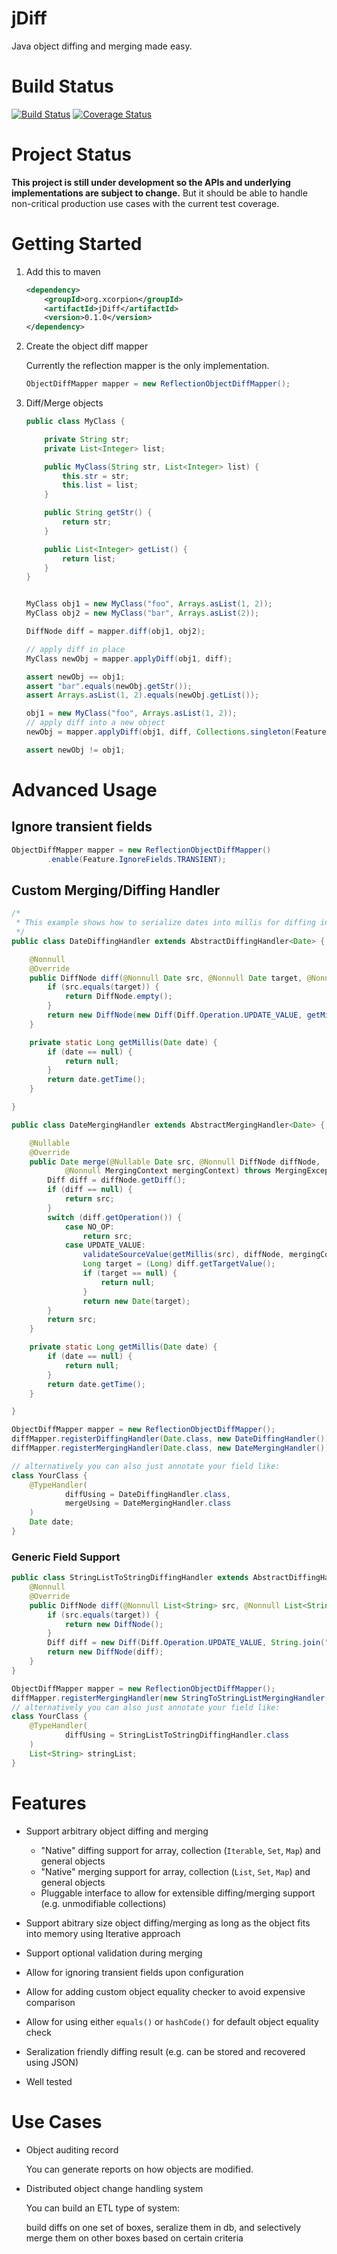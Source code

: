 # jDiff

Java object diffing and merging made easy.

# Build Status
[![Build Status](https://travis-ci.org/X-corpion/jDiff.svg?branch=master)](https://travis-ci.org/X-corpion/jDiff) [![Coverage Status](https://coveralls.io/repos/github/X-corpion/jDiff/badge.svg?branch=master)](https://coveralls.io/github/X-corpion/jDiff?branch=master)

# Project Status
**This project is still under development so the APIs and underlying implementations are subject to change.**
But it should be able to handle non-critical production use cases with the current test coverage.

# Getting Started

1. Add this to maven

    ```xml
    <dependency>
        <groupId>org.xcorpion</groupId>
        <artifactId>jDiff</artifactId>
        <version>0.1.0</version>
    </dependency>
    ```

2. Create the object diff mapper

    Currently the reflection mapper is the only implementation.

    ```java
    ObjectDiffMapper mapper = new ReflectionObjectDiffMapper();
    ```

3. Diff/Merge objects

    ```java
    public class MyClass {

        private String str;
        private List<Integer> list;

        public MyClass(String str, List<Integer> list) {
            this.str = str;
            this.list = list;
        }

        public String getStr() {
            return str;
        }

        public List<Integer> getList() {
            return list;
        }
    }


    MyClass obj1 = new MyClass("foo", Arrays.asList(1, 2));
    MyClass obj2 = new MyClass("bar", Arrays.asList(2));

    DiffNode diff = mapper.diff(obj1, obj2);

    // apply diff in place
    MyClass newObj = mapper.applyDiff(obj1, diff);

    assert newObj == obj1;
    assert "bar".equals(newObj.getStr());
    assert Arrays.asList(1, 2).equals(newObj.getList());

    obj1 = new MyClass("foo", Arrays.asList(1, 2));
    // apply diff into a new object
    newObj = mapper.applyDiff(obj1, diff, Collections.singleton(Feature.MergingStrategy.DEEP_CLONE_SOURCE));

    assert newObj != obj1;
    ```

# Advanced Usage

## Ignore transient fields

```java
ObjectDiffMapper mapper = new ReflectionObjectDiffMapper()
        .enable(Feature.IgnoreFields.TRANSIENT);
```

## Custom Merging/Diffing Handler

```java
/*
 * This example shows how to serialize dates into millis for diffing instead of field by field reflection
 */
public class DateDiffingHandler extends AbstractDiffingHandler<Date> {

    @Nonnull
    @Override
    public DiffNode diff(@Nonnull Date src, @Nonnull Date target, @Nonnull DiffingContext diffingContext) {
        if (src.equals(target)) {
            return DiffNode.empty();
        }
        return new DiffNode(new Diff(Diff.Operation.UPDATE_VALUE, getMillis(src), getMillis(target)));
    }

    private static Long getMillis(Date date) {
        if (date == null) {
            return null;
        }
        return date.getTime();
    }

}

public class DateMergingHandler extends AbstractMergingHandler<Date> {

    @Nullable
    @Override
    public Date merge(@Nullable Date src, @Nonnull DiffNode diffNode,
            @Nonnull MergingContext mergingContext) throws MergingException {
        Diff diff = diffNode.getDiff();
        if (diff == null) {
            return src;
        }
        switch (diff.getOperation()) {
            case NO_OP:
                return src;
            case UPDATE_VALUE:
                validateSourceValue(getMillis(src), diffNode, mergingContext);
                Long target = (Long) diff.getTargetValue();
                if (target == null) {
                    return null;
                }
                return new Date(target);
        }
        return src;
    }

    private static Long getMillis(Date date) {
        if (date == null) {
            return null;
        }
        return date.getTime();
    }

}

ObjectDiffMapper mapper = new ReflectionObjectDiffMapper();
diffMapper.registerDiffingHandler(Date.class, new DateDiffingHandler());
diffMapper.registerMergingHandler(Date.class, new DateMergingHandler());

// alternatively you can also just annotate your field like:
class YourClass {
    @TypeHandler(
            diffUsing = DateDiffingHandler.class,
            mergeUsing = DateMergingHandler.class
    )
    Date date;
}
```

### Generic Field Support

```java
public class StringListToStringDiffingHandler extends AbstractDiffingHandler<List<String>> {
    @Nonnull
    @Override
    public DiffNode diff(@Nonnull List<String> src, @Nonnull List<String> target, @Nonnull DiffingContext diffingContext) {
        if (src.equals(target)) {
            return new DiffNode();
        }
        Diff diff = new Diff(Diff.Operation.UPDATE_VALUE, String.join("|", src), String.join("|", target));
        return new DiffNode(diff);
    }
}

ObjectDiffMapper mapper = new ReflectionObjectDiffMapper();
diffMapper.registerMergingHandler(new StringToStringListMergingHandler());
// alternatively you can also just annotate your field like:
class YourClass {
    @TypeHandler(
            diffUsing = StringListToStringDiffingHandler.class
    )
    List<String> stringList;
}
```

# Features
- Support arbitrary object diffing and merging

  - "Native" diffing support for array, collection (`Iterable`, `Set`, `Map`) and general objects
  - "Native" merging support for array, collection (`List`, `Set`, `Map`) and general objects
  - Pluggable interface to allow for extensible diffing/merging support (e.g. unmodifiable collections)
  
- Support abitrary size object diffing/merging as long as the object fits into memory using Iterative approach
 
- Support optional validation during merging

- Allow for ignoring transient fields upon configuration

- Allow for adding custom object equality checker to avoid expensive comparison

- Allow for using either `equals()` or `hashCode()` for default object equality check 
 
- Seralization friendly diffing result (e.g. can be stored and recovered using JSON)

- Well tested

# Use Cases

- Object auditing record

  You can generate reports on how objects are modified.
  
- Distributed object change handling system

  You can build an ETL type of system:
  
  build diffs on one set of boxes, seralize them in db, and selectively merge them on other boxes based on certain criteria
